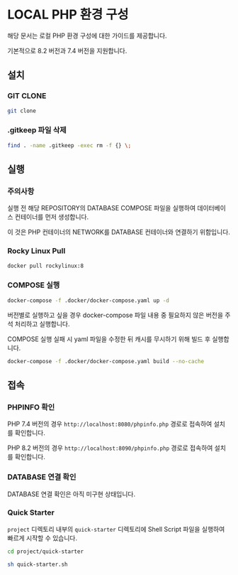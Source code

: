 # LOCAL PHP 환경 구성

해당 문서는 로컬 PHP 환경 구성에 대한 가이드를 제공합니다.

기본적으로 8.2 버전과 7.4 버전을 지원합니다.

## 설치

### GIT CLONE
```bash
git clone 
```

### .gitkeep 파일 삭제
```bash
find . -name .gitkeep -exec rm -f {} \;
```

## 실행

### 주의사항

실행 전 해당 REPOSITORY의 DATABASE COMPOSE 파일을 실행하여 데이터베이스 컨테이너를 먼저 생성합니다.

이 것은 PHP 컨테이너의 NETWORK를 DATABASE 컨테이너와 연결하기 위함입니다.

### Rocky Linux Pull
```bash
docker pull rockylinux:8
```

### COMPOSE 실행
```bash
docker-compose -f .docker/docker-compose.yaml up -d
```

버전별로 실행하고 싶을 경우 docker-compose 파일 내용 중 필요하지 않은 버전을 주석 처리하고 실행합니다.

COMPOSE 실행 실패 시 yaml 파일을 수정한 뒤 캐시를 무시하기 위해 빌드 후 실행합니다.

```bash
docker-compose -f .docker/docker-compose.yaml build --no-cache
```

## 접속

### PHPINFO 확인

PHP 7.4 버전의 경우 `http://localhost:8080/phpinfo.php` 경로로 접속하여 설치를 확인합니다.

PHP 8.2 버전의 경우 `http://localhost:8090/phpinfo.php` 경로로 접속하여 설치를 확인합니다.

### DATABASE 연결 확인

DATABASE 연결 확인은 아직 미구현 상태입니다.

### Quick Starter

`project` 디렉토리 내부의 `quick-starter` 디렉토리에 Shell Script 파일을 실행하여 빠르게 시작할 수 있습니다.

```bash
cd project/quick-starter

sh quick-starter.sh
```